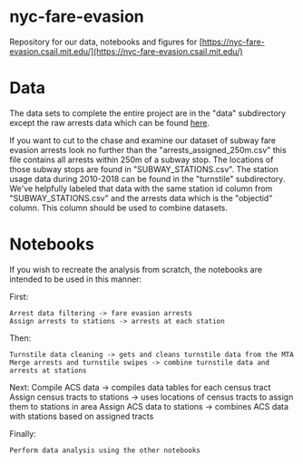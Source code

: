 # nyc-fare-evasion
Repository for our data, notebooks and figures for [https://nyc-fare-evasion.csail.mit.edu/](https://nyc-fare-evasion.csail.mit.edu/)

# Data
The data sets to complete the entire project are in the "data" subdirectory except the raw arrests data which can be found [here](https://data.cityofnewyork.us/Public-Safety/NYPD-Arrests-Data-Historic-/8h9b-rp9u).

If you want to cut to the chase and examine our dataset of subway fare evasion arrests look no further than the "arrests_assigned_250m.csv" this file contains all arrests within 250m of a subway stop. The locations of those subway stops are found in "SUBWAY_STATIONS.csv". The station usage data during 2010-2018 can be found in the "turnstile" subdirectory. We've helpfully labeled that data with the same station id column from "SUBWAY_STATIONS.csv" and the arrests data which is the "objectid" column. This column should be used to combine datasets.

# Notebooks
If you wish to recreate the analysis from scratch, the notebooks are intended to be used in this manner:

First:

	Arrest data filtering -> fare evasion arrests
	Assign arrests to stations -> arrests at each station

Then:

	Turnstile data cleaning -> gets and cleans turnstile data from the MTA
	Merge arrests and turnstile swipes -> combine turnstile data and arrests at stations

Next:
	Compile ACS data -> compiles data tables for each census tract
	Assign census tracts to stations -> uses locations of census tracts to assign them to stations in area
	Assign ACS data to stations -> combines ACS data with stations based on assigned tracts

Finally:
	
	Perform data analysis using the other notebooks
